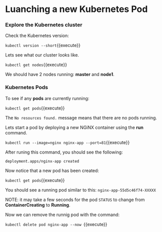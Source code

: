 # Luanching a new Kubernetes Pod

### Explore the Kubernetes cluster

Check the Kubernetes version:

`kubectl version --short`{{execute}}

Lets see what our cluster looks like.

`kubectl get nodes`{{execute}}

We should have 2 nodes running: **master** and **node1**.

### Kubernetes Pods

To see if any **pods** are currently running:

`kubectl get pods`{{execute}}

The `No resources found.` message means that there are no pods running.

Lets start a pod by deploying a new NGiNX container using the **run** command.

`kubectl run --image=nginx nginx-app --port=81`{{execute}}

After runing this command, you should see the following:

`deployment.apps/nginx-app created`

Now notice that a new pod has been created:

`kubectl get pods`{{execute}}

You should see a running pod similar to this: `nginx-app-55d5c46f74-XXXXX`

NOTE: it may take a few seconds for the pod `STATUS` to change from **ContainerCreating** to **Running**.

Now we can remove the runnig pod with the command:

`kubectl delete pod nginx-app --now `{{execute}}
